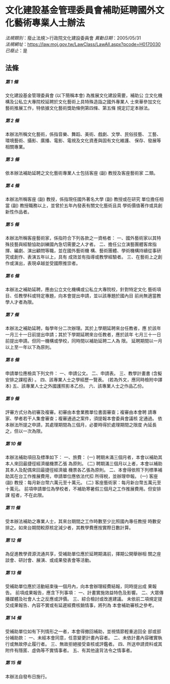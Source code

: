 # 文化建設基金管理委員會補助延聘國外文化藝術專業人士辦法

*法規類別*：廢止法規＞行政院文化建設委員會
*異動日期*：2005/05/31  
*法規網址*：https://law.moj.gov.tw/LawClass/LawAll.aspx?pcode=H0170030
*已廢止*：是


## 法條
##### 第 1 條
文化建設基金管理委員會 (以下簡稱本會) 為推展文化建設需要，補助公
立文化機構及公私立大專院校延聘於文化藝術上具特殊造詣之國外專業人
士來華參加文化藝術推展工作，特依據文化藝術獎助條例第四條、第五條
規定訂定本辦法。


##### 第 2 條
本辦法所稱文化藝術，係指音樂、舞蹈、美術、戲劇、文學、民俗技藝、
工藝、環境藝術、攝影、廣播、電影、電視及文化資產與固有文化維護、
保存、發展等相關專業。


##### 第 3 條
依本辦法補助延聘之文化藝術專業人士包括客座 (副) 教授及客座藝術家
二類。


##### 第 4 條
本辦法所稱客座 (副) 教授，係指現任國外著名大學 (副) 教授或在研究
單位擔任相當 (副) 教授職務以上，並曾於五年內發表有關文化藝術且具
學術價值著作或具創新性作品者。


##### 第 5 條
本辦法所稱客座藝術家，係指符合下列各款之一資格者：
一、國外藝術家以其特殊技藝與經驗協助訓練國內急切需要之人才者。
二、擔任公立演藝團體客席指揮、編劇、演出顧問等職，並在國外藝術機
    構、藝術團體、學術機構持續從事研究或創作、表演五年以上，具有
    成效並有指導或教學經驗者。
三、在藝術上之創作或演出，表現卓越並受國際推崇者。


##### 第 6 條
本辦法之補助延聘，應由公立文化機構或公私立大專院校，針對特定文化
藝術項目、任教學科或特定專題，向本會提出申請，並以該專題於國內目
前尚無適當教學人才者為限。


##### 第 7 條
本辦法之補助延聘，每學年分二次辦理。其於上學期延聘來台任教者，應
於該年一月三十一日前提出申請；其於下學期延聘來台任教者，應於該年
七月三十一日前提出申請。但同一機構或學校，同時間以補助延聘二人為
限。
延聘期間以一月以上至一年以下為原則。


##### 第 8 條
申請單位應檢具下列文件：
一、申請公文。
二、申請表。
三、教學計畫書 (含擬安排之課程表) 。
四、該專業人士之學經歷一覽表。 (若為外文，應同時檢附中譯本)
五、該專業人士之外國護照影本乙份。
六、該專業人士之作品乙份。


##### 第 9 條
評審方式分為初審及複審。初審由本會業務單位書面審查；複審由本會聘
請專家、學者若干人集會審查；複審通過之案件，須提報本會委員會議核
定通過。
依本辦法所提之申請，其處理期間為三個月，必要時得於處理期間之限度
內延長之，但以一次為限。


##### 第 10 條
本辦法補助項目及標準如下：
一、旅費：
 (一) 聘期未滿三個月者，本會以補助其本人來回最捷徑經濟艙機票乙張
      為原則。
 (二) 聘期滿三個月以上者，本會以補助其本人及配偶來回最捷徑經濟艙
      機票各乙張為原則。
二、本會得依照下列標準補助其在台工作推展費用，申請單位應依法代扣
    所得稅，並辦理申報。
 (一) 客座 (副) 教授：每月新台幣六萬元至十萬元。
 (二) 客座藝術家：每月新台幣五萬元至十萬元。
前項申請單位為學校者，不補助寒暑假三個月之工作推展費用。但安排課
程者，不在此限。


##### 第 11 條
受本辦法補助之專業人士，其來台期間之工作時數至少比照國內專任教授
時數安排之。如來台期間較原核定減少者，其教學費應按實際日數計算。


##### 第 12 條
為促進教學資源流通共享，受補助單位應於延聘期滿前，擇期公開舉辦相
關之座談會、研討會、展演、或成果發表會等活動。


##### 第 13 條
受補助單位應於活動結束後一個月內，向本會辦理經費結報，同時提出成
果報告。
前項成果報告，應含下列事項：
一、計畫實施效益特色及影響。
二、大眾傳播媒體及社會人士之反應或評價。
三、綜合檢討或改進建議。
未依前二項規定提交成果報告、內容不實或有延遲經費核銷情事，將列為
本會補助審核之參考。


##### 第 14 條
受補助單位如有下列情形之一者，本會得撤回補助，並視情節輕重追回全
部或部分補助款：
一、未經本會同意，任意變更計畫內容者。
二、未依計畫內容確實執行或無故停止履行者。
三、無故拒絕接受查核或評鑑者。
四、所送申請資料或其附件有隱匿、虛偽等不實情事者。
五、有其他違背法令之情事者。


##### 第 15 條
本辦法自發布日施行。



